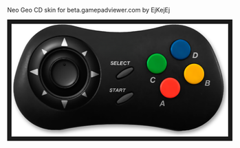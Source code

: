 <p align="left">
Neo Geo CD skin for beta.gamepadviewer.com by EjKejEj
</p>
<p align="left">
<img src="https://github.com/EjKejEj/Gamepad-Viewer-skins/blob/main/NeoGeoCD/neogeocd.png" width="514" height="262" border="10"/>
</p>

